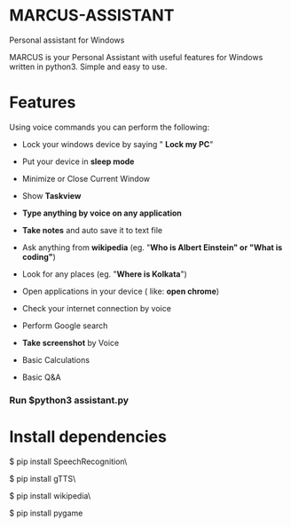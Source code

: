 # MARCUS-ASSISTANT
Personal assistant for Windows



MARCUS is your Personal Assistant with useful features for Windows written in python3. Simple and easy to use.

# Features

  Using voice commands you can perform the following: 

  - Lock your windows device by saying " **Lock my PC**"

  - Put your device in **sleep mode**

  - Minimize or Close Current Window

  - Show **Taskview** 

  - **Type anything by voice on any application**

  - **Take notes** and auto save it to text file

  - Ask anything from **wikipedia** (eg. "**Who is Albert Einstein" or "What is coding"**)

  - Look for any places (eg. "**Where is Kolkata**")

  - Open applications in your device ( like: **open chrome**)

  - Check your internet connection by voice

  - Perform Google search

  - **Take screenshot** by Voice

  - Basic Calculations

  - Basic Q&A

### Run $python3 assistant.py

# Install dependencies

$ pip install SpeechRecognition\

$ pip install gTTS\

$ pip install wikipedia\

$ pip install pygame

